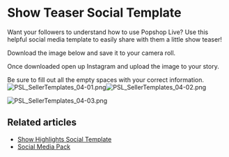 # Show Teaser Social Template

Want your followers to understand how to use Popshop Live? Use this helpful social media template to easily share with them a little show teaser!

Download the image below and save it to your camera roll.

Once downloaded open up Instagram and upload the image to your story.

Be sure to fill out all the empty spaces with your correct information.![PSL\_SellerTemplates\_04-01.png](https://help.popshop.live/hc/article\_attachments/4405498996889/PSL\_SellerTemplates\_04-01.png)![PSL\_SellerTemplates\_04-02.png](https://help.popshop.live/hc/article\_attachments/4405505199129/PSL\_SellerTemplates\_04-02.png)

![PSL\_SellerTemplates\_04-03.png](https://help.popshop.live/hc/article\_attachments/4405505199385/PSL\_SellerTemplates\_04-03.png)

## Related articles

* [Show Highlights Social Template](https://jamble.gitbook.io/popshop-live/marketing/social-media-marketing/general-social-templates/show-highlights-social-template)
* [Social Media Pack](https://jamble.gitbook.io/popshop-live/marketing/social-media-marketing/general-social-templates/social-media-pack)
